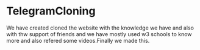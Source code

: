 # TelegramCloning
We have created cloned the website with the knowledge we have and also with thw support of friends and we have mostly used w3 schools to know more and also refered some videos.Finally we made this.
